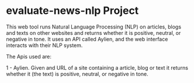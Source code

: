 # evaluate-news-nlp Project

This web tool runs Natural Language Processing (NLP) on articles, blogs and texts on other websites and returns whether it is positive, neutral, or negative in tone. It uses an API called Aylien, and the web interface interacts with their NLP system.

The Apis used are: 

1 - Aylien. Given and URL of a site containing a article, blog or text it returns whether it (the text) is positive, neutral, or negative in tone.